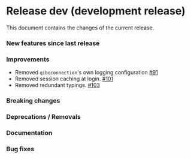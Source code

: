 # Release dev (development release)

This document contains the changes of the current release.

### New features since last release

### Improvements

- Removed `qiboconnection`'s own logging configuration
  [#91](https://github.com/qilimanjaro-tech/qiboconnection/pull/91)
- Removed session caching at login. [#101](https://github.com/qilimanjaro-tech/qiboconnection/pull/101)
- Removed redundant typings. [#103](https://github.com/qilimanjaro-tech/qiboconnection/pull/103/files)

### Breaking changes

### Deprecations / Removals

### Documentation

### Bug fixes
